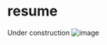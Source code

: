 # resume
Under construction 
![image](https://github.com/Sagar1290/resume/assets/87602892/6cab290c-d2e4-44e4-b5c2-0fe699e1ae18)
